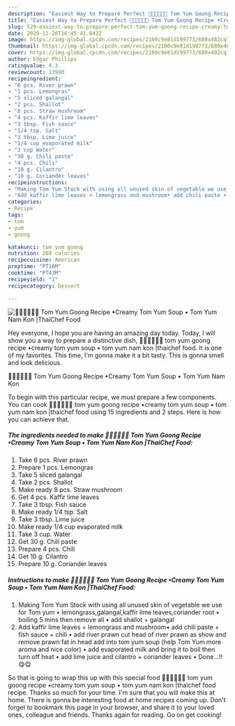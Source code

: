 ```yaml
---
description: "Easiest Way to Prepare Perfect 🧑🏽‍🍳🧑🏼‍🍳 Tom Yum Goong Recipe •Creamy Tom Yum Soup • Tom Yum Nam Kon |ThaiChef Food"
title: "Easiest Way to Prepare Perfect 🧑🏽‍🍳🧑🏼‍🍳 Tom Yum Goong Recipe •Creamy Tom Yum Soup • Tom Yum Nam Kon |ThaiChef Food"
slug: 529-easiest-way-to-prepare-perfect-tom-yum-goong-recipe-creamy-tom-yum-soup-tom-yum-nam-kon-thaichef-food
date: 2020-11-26T16:45:41.642Z
image: https://img-global.cpcdn.com/recipes/2100c9e81d199773/680x482cq70/🧑🏽🍳🧑🏼🍳-tom-yum-goong-recipe-•creamy-tom-yum-soup-•-tom-yum-nam-kon-thaichef-food-recipe-main-photo.jpg
thumbnail: https://img-global.cpcdn.com/recipes/2100c9e81d199773/680x482cq70/🧑🏽🍳🧑🏼🍳-tom-yum-goong-recipe-•creamy-tom-yum-soup-•-tom-yum-nam-kon-thaichef-food-recipe-main-photo.jpg
cover: https://img-global.cpcdn.com/recipes/2100c9e81d199773/680x482cq70/🧑🏽🍳🧑🏼🍳-tom-yum-goong-recipe-•creamy-tom-yum-soup-•-tom-yum-nam-kon-thaichef-food-recipe-main-photo.jpg
author: Edgar Phillips
ratingvalue: 4.3
reviewcount: 13990
recipeingredient:
- "6 pcs. River prawn"
- "1 pcs. Lemongras"
- "5 sliced galangal"
- "2 pcs. Shallot"
- "8 pcs. Straw mushroom"
- "4 pcs. Kaffir lime leaves"
- "3 tbsp. Fish sauce"
- "1/4 tsp. Salt"
- "3 tbsp. Lime juice"
- "1/4 cup evaporated milk"
- "3 cup Water"
- "30 g. Chili paste"
- "4 pcs. Chili"
- "10 g. Cilantro"
- "10 g. Coriander leaves"
recipeinstructions:
- "Making Tom Yum Stock with using all unused skin of vegetable we use for Tom yum • lemongrass,galangal,kaffir lime leaves,coriander root • boiling 5 mins then remove all • add shallot + galangal"
- "Add kaffir lime leaves + lemongrass and mushroom• add chili paste + fish sauce + chili • add river prawn cut head of river prawn as show and remove prawn fat in head add into tom yum soup (help Tom Yum more aroma and nice color) • add evaporated milk and bring it to boil then turn off heat • add lime juice and cilantro + coriander leaves • Done...!! 😋😋"
categories:
- Recipe
tags:
- tom
- yum
- goong

katakunci: tom yum goong 
nutrition: 269 calories
recipecuisine: American
preptime: "PT10M"
cooktime: "PT43M"
recipeyield: "1"
recipecategory: Dessert

---
```



![🧑🏽‍🍳🧑🏼‍🍳 Tom Yum Goong Recipe •Creamy Tom Yum Soup • Tom Yum Nam Kon |ThaiChef Food](https://img-global.cpcdn.com/recipes/2100c9e81d199773/680x482cq70/🧑🏽🍳🧑🏼🍳-tom-yum-goong-recipe-•creamy-tom-yum-soup-•-tom-yum-nam-kon-thaichef-food-recipe-main-photo.jpg)

Hey everyone, I hope you are having an amazing day today. Today, I will show you a way to prepare a distinctive dish, 🧑🏽‍🍳🧑🏼‍🍳 tom yum goong recipe •creamy tom yum soup • tom yum nam kon |thaichef food. It is one of my favorites. This time, I'm gonna make it a bit tasty. This is gonna smell and look delicious.

🧑🏽‍🍳🧑🏼‍🍳 Tom Yum Goong Recipe •Creamy Tom Yum Soup • Tom Yum Nam Kon 

To begin with this particular recipe, we must prepare a few components. You can cook 🧑🏽‍🍳🧑🏼‍🍳 tom yum goong recipe •creamy tom yum soup • tom yum nam kon |thaichef food using 15 ingredients and 2 steps. Here is how you can achieve that.

<!--inarticleads1-->

##### The ingredients needed to make 🧑🏽‍🍳🧑🏼‍🍳 Tom Yum Goong Recipe •Creamy Tom Yum Soup • Tom Yum Nam Kon |ThaiChef Food:

1. Take 6 pcs. River prawn
1. Prepare 1 pcs. Lemongras
1. Take 5 sliced galangal
1. Take 2 pcs. Shallot
1. Make ready 8 pcs. Straw mushroom
1. Get 4 pcs. Kaffir lime leaves
1. Take 3 tbsp. Fish sauce
1. Make ready 1/4 tsp. Salt
1. Take 3 tbsp. Lime juice
1. Make ready 1/4 cup evaporated milk
1. Take 3 cup. Water
1. Get 30 g. Chili paste
1. Prepare 4 pcs. Chili
1. Get 10 g. Cilantro
1. Prepare 10 g. Coriander leaves




<!--inarticleads2-->

##### Instructions to make 🧑🏽‍🍳🧑🏼‍🍳 Tom Yum Goong Recipe •Creamy Tom Yum Soup • Tom Yum Nam Kon |ThaiChef Food:

1. Making Tom Yum Stock with using all unused skin of vegetable we use for Tom yum • lemongrass,galangal,kaffir lime leaves,coriander root • boiling 5 mins then remove all • add shallot + galangal
1. Add kaffir lime leaves + lemongrass and mushroom• add chili paste + fish sauce + chili • add river prawn cut head of river prawn as show and remove prawn fat in head add into tom yum soup (help Tom Yum more aroma and nice color) • add evaporated milk and bring it to boil then turn off heat • add lime juice and cilantro + coriander leaves • Done...!! 😋😋




So that is going to wrap this up with this special food 🧑🏽‍🍳🧑🏼‍🍳 tom yum goong recipe •creamy tom yum soup • tom yum nam kon |thaichef food recipe. Thanks so much for your time. I'm sure that you will make this at home. There is gonna be interesting food at home recipes coming up. Don't forget to bookmark this page in your browser, and share it to your loved ones, colleague and friends. Thanks again for reading. Go on get cooking!
